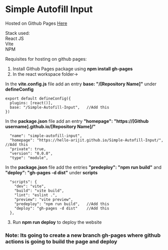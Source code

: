 # Simple Autofill Input

Hosted on Github Pages [Here](https://hello-arijit.github.io/Simple-Autofill-Input/)

Stack used:  
React JS  
Vite  
NPM  

Requisites for hosting on github pages:  

1. Install Github Pages package using **npm install gh-pages**  
2. In the react workspace folder->  

In the **vite.config.js** file add an entry **base: "/[Repository Name]"** under **defineConfig**
```
export default defineConfig({
  plugins: [react()],
  base: "/Simple-Autofill-Input",   //Add this
})
```
In the **package.json** file add an entry **"homepage": "https://[Github username].github.io/[Repository Name]/"**  
```
  "name": "simple-autofill-input",
  "homepage": "https://hello-arijit.github.io/Simple-Autofill-Input/",  //Add this
  "private": true,
  "version": "0.0.0",
  "type": "module",
```
In the **package.json** file add the entries **"predeploy": "npm run build"** and **"deploy": "gh-pages -d dist"** under **scripts**  
```
  "scripts": {
    "dev": "vite",
    "build": "vite build",
    "lint": "eslint .",
    "preview": "vite preview",
    "predeploy": "npm run build",   //Add this
    "deploy": "gh-pages -d dist"    //Add this
  },
```
3. Run **npm run deploy** to deploy the website  

### Note: Its going to create a new branch gh-pages where github actions is going to build the page and deploy



